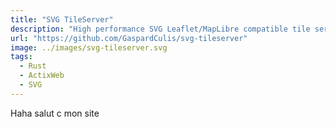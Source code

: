```yaml
---
title: "SVG TileServer"
description: "High performance SVG Leaflet/MapLibre compatible tile server"
url: "https://github.com/GaspardCulis/svg-tileserver"
image: ../images/svg-tileserver.svg
tags:
  - Rust
  - ActixWeb
  - SVG
---
```


Haha salut c mon site
